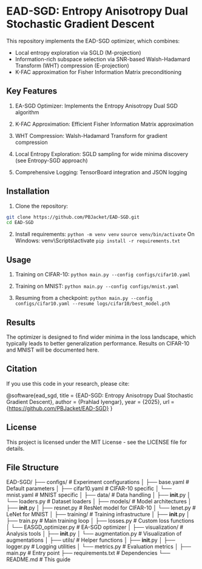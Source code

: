 # EAD-SGD: Entropy Anisotropy Dual Stochastic Gradient Descent

This repository implements the EAD-SGD optimizer, which combines:
- Local entropy exploration via SGLD (M-projection)
- Information-rich subspace selection via SNR-based Walsh-Hadamard Transform (WHT) compression (E-projection)
- K-FAC approximation for Fisher Information Matrix preconditioning

## Key Features

1. EA-SGD Optimizer: Implements the Entropy Anisotropy Dual SGD algorithm

2. K-FAC Approximation: Efficient Fisher Information Matrix approximation

3. WHT Compression: Walsh-Hadamard Transform for gradient compression

4. Local Entropy Exploration: SGLD sampling for wide minima discovery (see Entropy-SGD approach)

5. Comprehensive Logging: TensorBoard integration and JSON logging

## Installation

1. Clone the repository:
```bash
git clone https://github.com/PBJacket/EAD-SGD.git
cd EAD-SGD
```

2. Install requirements:
```python -m venv venv```
```source venv/bin/activate``` On Windows: venv\Scripts\activate
```pip install -r requirements.txt```

## Usage

1. Training on CIFAR-10:
```python main.py --config configs/cifar10.yaml```

2. Training on MNIST:
```python main.py --config configs/mnist.yaml```

3. Resuming from a checkpoint:
```python main.py --config configs/cifar10.yaml --resume logs/cifar10/best_model.pth``` 

## Results

The optimizer is designed to find wider minima in the loss landscape, which typically leads to better generalization performance. Results on CIFAR-10 and MNIST will be documented here.

## Citation
If you use this code in your research, please cite:

@software{ead_sgd,
  title = {EAD-SGD: Entropy Anisotropy Dual Stochastic Gradient Descent},
  author = {Prahlad Iyengar},
  year = {2025},
  url = {https://github.com/PBJacket/EAD-SGD}
}

## License
This project is licensed under the MIT License - see the LICENSE file for details.

## File Structure

EAD-SGD/
├── configs/               # Experiment configurations
│   ├── base.yaml         # Default parameters
│   ├── cifar10.yaml      # CIFAR-10 specific
│   └── mnist.yaml        # MNIST specific
│
├── data/                 # Data handling
│   ├── __init__.py
│   └── loaders.py        # Dataset loaders
│
├── models/               # Model architectures
│   ├── __init__.py
│   ├── resnet.py         # ResNet model for CIFAR-10
│   └── lenet.py          # LeNet for MNIST
│
├── training/             # Training infrastructure
│   ├── __init__.py
│   ├── train.py           # Main training loop
│   ├── losses.py          # Custom loss functions
│   └── EASGD_optimizer.py # EA-SGD optimizer
│
├── visualization/        # Analysis tools
│   ├── __init__.py
│   └── augmentation.py   # Visualization of augmentations
│
├── utils/                # Helper functions
│   ├── __init__.py
│   ├── logger.py         # Logging utilities
│   └── metrics.py        # Evaluation metrics
│
├── main.py               # Entry point
├── requirements.txt      # Dependencies
└── README.md             # This guide